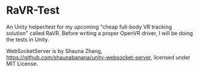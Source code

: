 # RaVR-Test
An Unity helper/test for my upcoming "cheap full-body VR tracking solution" called RaVR. Before writing a proper OpenVR driver, I will be doing the tests in Unity.

WebSocketServer is by Shauna Zhang, https://github.com/shaunabanana/unity-websocket-server, licensed under MIT License.
